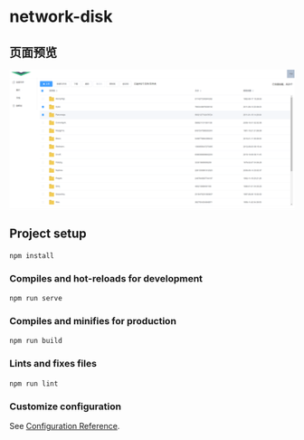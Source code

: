 # network-disk

## 页面预览

<img src="https://github.com/fizzxue/network-disk-webui/blob/master/src/assets/all.png" alt="全部文件效果图" align=center />

## Project setup
```
npm install
```

### Compiles and hot-reloads for development
```
npm run serve
```

### Compiles and minifies for production
```
npm run build
```

### Lints and fixes files
```
npm run lint
```

### Customize configuration
See [Configuration Reference](https://cli.vuejs.org/config/).

